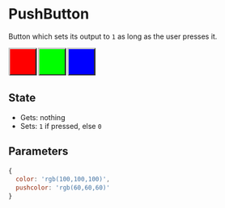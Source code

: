 # PushButton
Button which sets its output to `1` as long as the user presses it.

![pushbutton](pushbutton.png)

## State
* Gets: nothing
* Sets: `1` if pressed, else `0`

## Parameters
```javascript
{
  color: 'rgb(100,100,100)',
  pushcolor: 'rgb(60,60,60)'
}
```
